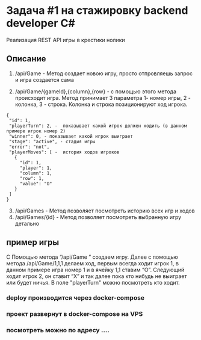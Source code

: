 # Задача #1 на стажировку backend developer C#

Реализация REST API игры в крестики нолики

## Описание

   1. /api/Game - Метод создает новою игру, просто отпровляешь запрос и игра создается сама

  
   2. /api/Game/{gameId},{column},{row} - с помощью этого метода происходит игра. Метод
      принимает 3 параметра 1- номер игры, 2 - колонка, 3 - строка. Колонка и строка позиционируют ход игрока.  
  
    {
     "id": 1,
     "playerTurn": 2, -  показывает какой игрок должен ходить (в данном примере игрок номер 2)
     "winner": 0, - показывает какой игрок выиграет 
     "stage": "active", - стадия игры
     "error": "not",
     "playerMoves": [ -  история ходов игроков 
       {
         "id": 1, 
         "player": 1,
         "column": 1,
         "row": 1,
         "value": "O"
       }
     ]
    }
   
   3. /api/Games - Метод позволяет посмотреть историю всех игр и ходов 
   4. /api/Games/{id} - Метод позволяет посмотреть выбранную игру детально 

## пример игры 
  С Помощью метода  “/api/Game ”  создаем игру.  Далее с помощью метода /api/Game/1,1,1 делаем ход, первым всегда ходит игрок 1, в данном примере игра номер 1 и в ячейку 1,1 ставим “О”.
  Следующий ходит игрок 2, он ставит “X” и так далее пока кто нибудь не выиграет или будет ничья.
  В поле "playerTurn" можно посмотреть кто ходит.

###  deploy производится через docker-compose
###  проект развернут в docker-compose на VPS
###  посмотреть можно по адресу ….  











